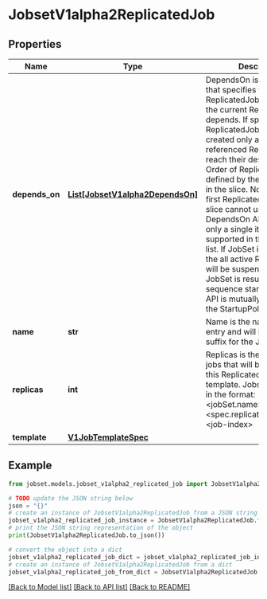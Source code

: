 # JobsetV1alpha2ReplicatedJob


## Properties

Name | Type | Description | Notes
------------ | ------------- | ------------- | -------------
**depends_on** | [**List[JobsetV1alpha2DependsOn]**](JobsetV1alpha2DependsOn.md) | DependsOn is an optional list that specifies the preceding ReplicatedJobs upon which the current ReplicatedJob depends. If specified, the ReplicatedJob will be created only after the referenced ReplicatedJobs reach their desired state. The Order of ReplicatedJobs is defined by their enumeration in the slice. Note, that the first ReplicatedJob in the slice cannot use the DependsOn API. Currently, only a single item is supported in the DependsOn list. If JobSet is suspended the all active ReplicatedJobs will be suspended. When JobSet is resumed the Job sequence starts again. This API is mutually exclusive with the StartupPolicy API. | [optional] 
**name** | **str** | Name is the name of the entry and will be used as a suffix for the Job name. | [default to '']
**replicas** | **int** | Replicas is the number of jobs that will be created from this ReplicatedJob&#39;s template. Jobs names will be in the format: &lt;jobSet.name&gt;-&lt;spec.replicatedJob.name&gt;-&lt;job-index&gt; | [optional] 
**template** | [**V1JobTemplateSpec**](V1JobTemplateSpec.md) |  | 

## Example

```python
from jobset.models.jobset_v1alpha2_replicated_job import JobsetV1alpha2ReplicatedJob

# TODO update the JSON string below
json = "{}"
# create an instance of JobsetV1alpha2ReplicatedJob from a JSON string
jobset_v1alpha2_replicated_job_instance = JobsetV1alpha2ReplicatedJob.from_json(json)
# print the JSON string representation of the object
print(JobsetV1alpha2ReplicatedJob.to_json())

# convert the object into a dict
jobset_v1alpha2_replicated_job_dict = jobset_v1alpha2_replicated_job_instance.to_dict()
# create an instance of JobsetV1alpha2ReplicatedJob from a dict
jobset_v1alpha2_replicated_job_from_dict = JobsetV1alpha2ReplicatedJob.from_dict(jobset_v1alpha2_replicated_job_dict)
```
[[Back to Model list]](../README.md#documentation-for-models) [[Back to API list]](../README.md#documentation-for-api-endpoints) [[Back to README]](../README.md)


